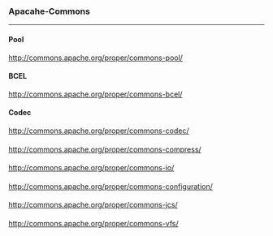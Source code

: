 ### Apacahe-Commons
---

#### Pool
http://commons.apache.org/proper/commons-pool/

#### BCEL
http://commons.apache.org/proper/commons-bcel/

#### Codec
http://commons.apache.org/proper/commons-codec/

#### 
http://commons.apache.org/proper/commons-compress/

#### 
http://commons.apache.org/proper/commons-io/

#### 
http://commons.apache.org/proper/commons-configuration/

#### 
http://commons.apache.org/proper/commons-jcs/

#### 
http://commons.apache.org/proper/commons-vfs/

#### 

#### 

#### 

#### 

#### 

#### 

#### 

#### 

#### 

#### 

#### 

#### 

#### 

#### 

#### 

#### 

#### 


```
```


